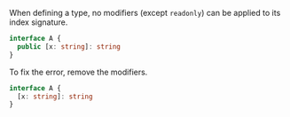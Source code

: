 When defining a type, no modifiers (except `readonly`) can be applied to its index signature.

```ts
interface A {
  public [x: string]: string
}
```

To fix the error, remove the modifiers.

```ts
interface A {
  [x: string]: string
}
```
